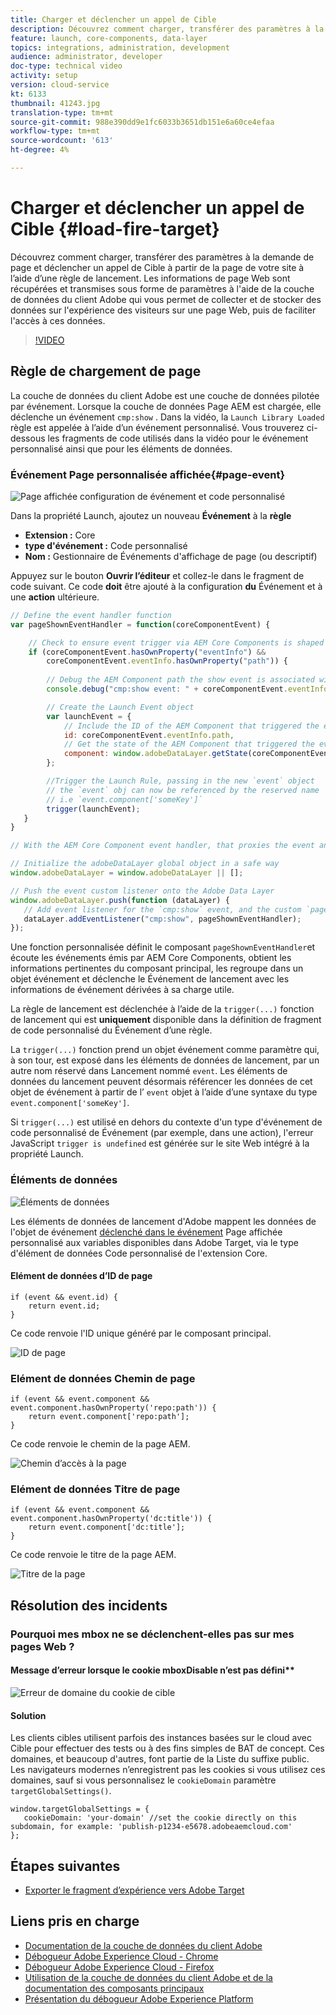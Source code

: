 ```yaml
---
title: Charger et déclencher un appel de Cible
description: Découvrez comment charger, transférer des paramètres à la demande de page et déclencher un appel de Cible à partir de la page de votre site à l’aide d’une règle de lancement. Les informations de page sont récupérées et transmises en tant que paramètres à l’aide de la couche de données du client Adobe qui vous permet de collecter et de stocker des données sur l’expérience des visiteurs sur une page Web, puis de faciliter l’accès à ces données.
feature: launch, core-components, data-layer
topics: integrations, administration, development
audience: administrator, developer
doc-type: technical video
activity: setup
version: cloud-service
kt: 6133
thumbnail: 41243.jpg
translation-type: tm+mt
source-git-commit: 988e390dd9e1fc6033b3651db151e6a60ce4efaa
workflow-type: tm+mt
source-wordcount: '613'
ht-degree: 4%

---
```



# Charger et déclencher un appel de Cible {#load-fire-target}

Découvrez comment charger, transférer des paramètres à la demande de page et déclencher un appel de Cible à partir de la page de votre site à l’aide d’une règle de lancement. Les informations de page Web sont récupérées et transmises sous forme de paramètres à l&#39;aide de la couche de données du client Adobe qui vous permet de collecter et de stocker des données sur l&#39;expérience des visiteurs sur une page Web, puis de faciliter l&#39;accès à ces données.

>[!VIDEO](https://video.tv.adobe.com/v/41243?quality=12&learn=on)

## Règle de chargement de page

La couche de données du client Adobe est une couche de données pilotée par événement. Lorsque la couche de données Page AEM est chargée, elle déclenche un événement `cmp:show` . Dans la vidéo, la `Launch Library Loaded` règle est appelée à l’aide d’un événement personnalisé. Vous trouverez ci-dessous les fragments de code utilisés dans la vidéo pour le événement personnalisé ainsi que pour les éléments de données.

### Événement Page personnalisée affichée{#page-event}

![Page affichée configuration de événement et code personnalisé](assets/load-and-fire-target-call.png)

Dans la propriété Launch, ajoutez un nouveau **Événement** à la **règle**

+ __Extension :__ Core
+ __type d&#39;événement :__ Code personnalisé
+ __Nom :__ Gestionnaire de Événements d&#39;affichage de page (ou descriptif)

Appuyez sur le bouton __Ouvrir l’éditeur__ et collez-le dans le fragment de code suivant. Ce code __doit__ être ajouté à la configuration __du__ Événement et à une __action__ ultérieure.

```javascript
// Define the event handler function
var pageShownEventHandler = function(coreComponentEvent) {

    // Check to ensure event trigger via AEM Core Components is shaped correctly
    if (coreComponentEvent.hasOwnProperty("eventInfo") && 
        coreComponentEvent.eventInfo.hasOwnProperty("path")) {
    
        // Debug the AEM Component path the show event is associated with
        console.debug("cmp:show event: " + coreComponentEvent.eventInfo.path);

        // Create the Launch Event object
        var launchEvent = {
            // Include the ID of the AEM Component that triggered the event
            id: coreComponentEvent.eventInfo.path,
            // Get the state of the AEM Component that triggered the event           
            component: window.adobeDataLayer.getState(coreComponentEvent.eventInfo.path)
        };

        //Trigger the Launch Rule, passing in the new `event` object
        // the `event` obj can now be referenced by the reserved name `event` by other Launch data elements
        // i.e `event.component['someKey']`
        trigger(launchEvent);
   }
}

// With the AEM Core Component event handler, that proxies the event and relevant information to Adobe Launch, defined above...

// Initialize the adobeDataLayer global object in a safe way
window.adobeDataLayer = window.adobeDataLayer || [];

// Push the event custom listener onto the Adobe Data Layer
window.adobeDataLayer.push(function (dataLayer) {
   // Add event listener for the `cmp:show` event, and the custom `pageShownEventHandler` function as the callback
   dataLayer.addEventListener("cmp:show", pageShownEventHandler);
});
```

Une fonction personnalisée définit le composant `pageShownEventHandler`et écoute les événements émis par AEM Core Components, obtient les informations pertinentes du composant principal, les regroupe dans un objet événement et déclenche le Événement de lancement avec les informations de événement dérivées à sa charge utile.

La règle de lancement est déclenchée à l’aide de la `trigger(...)` fonction de lancement qui est __uniquement__ disponible dans la définition de fragment de code personnalisé du Événement d’une règle.

La `trigger(...)` fonction prend un objet événement comme paramètre qui, à son tour, est exposé dans les éléments de données de lancement, par un autre nom réservé dans Lancement nommé `event`. Les éléments de données du lancement peuvent désormais référencer les données de cet objet de événement à partir de l’ `event` objet à l’aide d’une syntaxe du type `event.component['someKey']`.

Si `trigger(...)` est utilisé en dehors du contexte d&#39;un type d&#39;événement de code personnalisé de Événement (par exemple, dans une action), l&#39;erreur JavaScript `trigger is undefined` est générée sur le site Web intégré à la propriété Launch.


### Éléments de données

![Éléments de données](assets/data-elements.png)

Les éléments de données de lancement d&#39;Adobe mappent les données de l&#39;objet de événement [déclenché dans le événement](#page-event) Page affichée personnalisé aux variables disponibles dans Adobe Target, via le type d&#39;élément de données Code personnalisé de l&#39;extension Core.

#### Elément de données d’ID de page

```
if (event && event.id) {
    return event.id;
}
```

Ce code renvoie l&#39;ID unique généré par le composant principal.

![ID de page](assets/pageid.png)

### Elément de données Chemin de page

```
if (event && event.component && event.component.hasOwnProperty('repo:path')) {
    return event.component['repo:path'];
}
```

Ce code renvoie le chemin de la page AEM.

![Chemin d’accès à la page](assets/pagepath.png)

### Elément de données Titre de page

```
if (event && event.component && event.component.hasOwnProperty('dc:title')) {
    return event.component['dc:title'];
}
```

Ce code renvoie le titre de la page AEM.

![Titre de la page](assets/pagetitle.png)

## Résolution des incidents

### Pourquoi mes mbox ne se déclenchent-elles pas sur mes pages Web ?

#### Message d’erreur lorsque le cookie mboxDisable n’est pas défini**

![Erreur de domaine du cookie de cible](assets/target-cookie-error.png)

#### Solution

Les clients cibles utilisent parfois des instances basées sur le cloud avec Cible pour effectuer des tests ou à des fins simples de BAT de concept. Ces domaines, et beaucoup d&#39;autres, font partie de la Liste du suffixe public.
Les navigateurs modernes n’enregistrent pas les cookies si vous utilisez ces domaines, sauf si vous personnalisez le `cookieDomain` paramètre `targetGlobalSettings()`.

```
window.targetGlobalSettings = {  
   cookieDomain: 'your-domain' //set the cookie directly on this subdomain, for example: 'publish-p1234-e5678.adobeaemcloud.com'
};
```

## Étapes suivantes

+ [Exporter le fragment d’expérience vers Adobe Target](./export-experience-fragment-target.md)

## Liens pris en charge

+ [Documentation de la couche de données du client Adobe](https://github.com/adobe/adobe-client-data-layer/wiki)
+ [Débogueur Adobe Experience Cloud - Chrome](https://chrome.google.com/webstore/detail/adobe-experience-cloud-de/ocdmogmohccmeicdhlhhgepeaijenapj)
+ [Débogueur Adobe Experience Cloud - Firefox](https://addons.mozilla.org/en-US/firefox/addon/adobe-experience-platform-dbg/)
+ [Utilisation de la couche de données du client Adobe et de la documentation des composants principaux](https://docs.adobe.com/content/help/fr-FR/experience-manager-core-components/using/developing/data-layer/overview.html)
+ [Présentation du débogueur Adobe Experience Platform](https://docs.adobe.com/content/help/en/platform-learn/tutorials/data-ingestion/web-sdk/introduction-to-the-experience-platform-debugger.html)